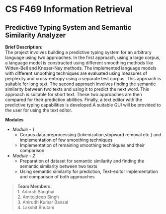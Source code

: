 # CS F469 Information Retrieval

## Predictive Typing System and Semantic Similarity Analyzer

**Brief Description:**  
The project involves building a predictive typing system for an arbitrary language using two approaches. 
In the first approach, using a large corpus, a language model is constructed using different smoothing methods like Witten-Bell and Kneser-Ney methods. The implemented language models with different smoothing techniques are evaluated using measures of perplexity and cross-entropy using a separate test corpus. This approach is suitable for long text.
The second approach involves finding the semantic similarity between two texts and using it to predict the next word. This approach is suitable for short text. 
These two approaches are then compared for their prediction abilities.
Finally, a text editor with the predictive typing capabilities is developed.A suitable GUI will be provided to the user for using the text editor.

**Modules**  
* *Module - 1*  
    *  Corpus data preprocessing (tokenization,stopword removal etc.) and implementation of few smoothing techniques  
    * Implementation of remaining smoothing techniques and their comparison  
* *Module - 2*  
    * Preparation of dataset for semantic similarity and finding the semantic similarity between two texts  
    * Using semantic similarity for prediction, Text-editor implementation and comparison of both approaches  
    

>**Team Members**:  
                1.  Adarsh Sanghai  
                2.  Amitojdeep Singh  
                3.  Anirudh Kumar Bansal  
                4.  Lakshit Bhutani

